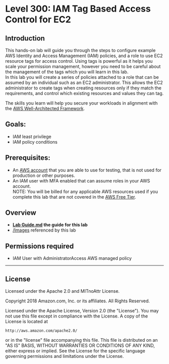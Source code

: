 ﻿# Level 300: IAM Tag Based Access Control for EC2

## Introduction
This hands-on lab will guide you through the steps to configure example AWS Identity and Access Management (IAM) policies, and a role to use EC2 resource tags for access control. Using tags is powerful as it helps you scale your permission management, however you need to be careful about the management of the tags which you will learn in this lab.  
In this lab you will create a series of policies attached to a role that can be assumed by an individual such as an EC2 administrator. This allows the EC2 administrator to create tags when creating resources only if they match the requirements, and control which existing resources and values they can tag.  


The skills you learn will help you secure your workloads in alignment with the [AWS Well-Architected Framework](https://aws.amazon.com/architecture/well-architected/).

## Goals:
* IAM least privilege
* IAM policy conditions

## Prerequisites:
* An [AWS account](https://portal.aws.amazon.com/gp/aws/developer/registration/index.html) that you are able to use for testing, that is not used for production or other purposes.  
* An IAM user with MFA enabled that can assume roles in your AWS account.  
NOTE: You will be billed for any applicable AWS resources used if you complete this lab that are not covered in the [AWS Free Tier](https://aws.amazon.com/free/).

## Overview
* **[Lab Guide.md](Lab%20Guide.md) the guide for this lab**
* [/Images](Images/) referenced by this lab

## Permissions required

- IAM User with AdministratorAccess AWS managed policy

***

## License
Licensed under the Apache 2.0 and MITnoAttr License. 

Copyright 2018 Amazon.com, Inc. or its affiliates. All Rights Reserved.

Licensed under the Apache License, Version 2.0 (the "License"). You may not use this file except in compliance with the License. A copy of the License is located at

    http://aws.amazon.com/apache2.0/

or in the "license" file accompanying this file. This file is distributed on an "AS IS" BASIS, WITHOUT WARRANTIES OR CONDITIONS OF ANY KIND, either express or implied. See the License for the specific language governing permissions and limitations under the License.


